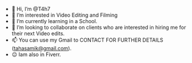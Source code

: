 - 👋 Hi, I’m @T4h7
- 👀 I’m interested in Video Editing and Filming
- 🌱 I’m currently learning in a School.
- 💞️ I’m looking to collaborate on clients who are interested in hiring me for their next Video edits.
- 📫 You can use my Gmail to CONTACT FOR FURTHER DETAILS (tahasamik@gmail.com).
- 😉 Iam also in Fiverr. 
<!---
T4h7/T4h7 is a ✨ special ✨ repository because its `README.md` (this file) appears on your GitHub profile.
You can click the Preview link to take a look at your changes.
--->
